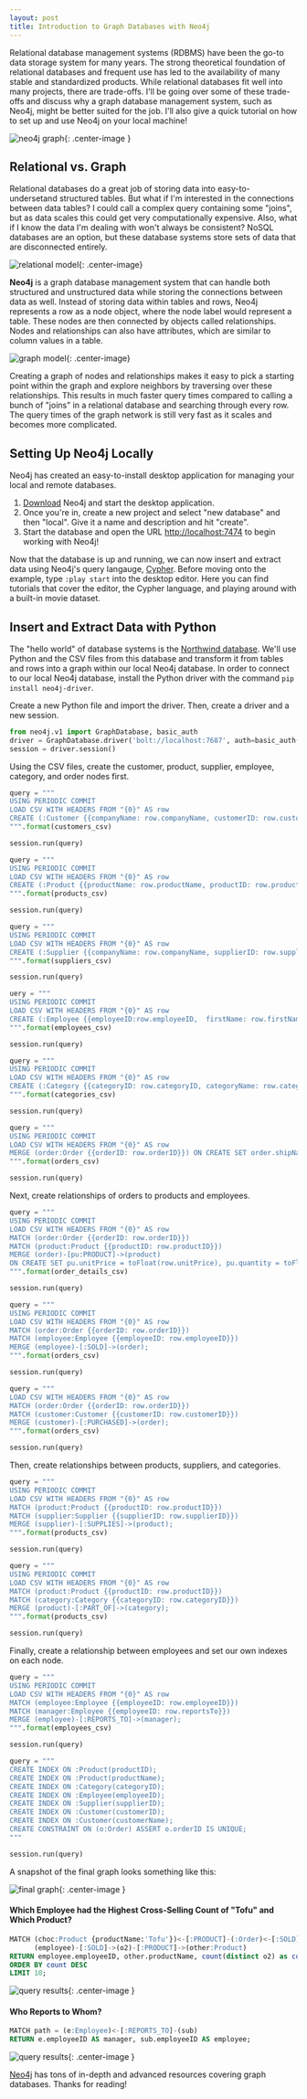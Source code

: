 ```yaml
---  
layout: post  
title: Introduction to Graph Databases with Neo4j  
---  
```


Relational database management systems (RDBMS) have been the go-to data storage system for many years. The strong theoretical foundation of relational databases and frequent use has led to the availability of many stable and standardized products. While relational databases fit well into many projects, there are trade-offs. I'll be going over some of these trade-offs and discuss why a graph database management system, such as Neo4j, might be better suited for the job. I'll also give a quick tutorial on how to set up and use Neo4j on your local machine!

![neo4j graph](https://zachheick.github.io/images/neo4j_graph.png){: .center-image }    

## Relational vs. Graph  

Relational databases do a great job of storing data into easy-to-undersetand structured tables. But what if I'm interested in the connections between data tables? I could call a complex query containing some "joins", but as data scales this could get very computationally expensive. Also, what if I know the data I'm dealing with won't always be consistent? NoSQL databases are an option, but these database systems store sets of data that are disconnected entirely. 

![relational model](https://zachheick.github.io/images/relational_model.png){: .center-image}  

**Neo4j** is a graph database management system that can handle both structured and unstructured data while storing the connections between data as well. Instead of storing data within <span class="green">tables and rows</span>, Neo4j represents a row as a <span class="green">node object</span>, where the node label would represent a table. These nodes are then connected by objects called <span class="blue">relationships</span>. Nodes and relationships can also have attributes, which are similar to column values in a table. 

![graph model](https://zachheick.github.io/images/graph_model.png){: .center-image}  

Creating a graph of nodes and relationships makes it easy to pick a starting point within the graph and explore neighbors by traversing over these relationships. This results in much faster query times compared to calling a bunch of "joins" in a relational database and searching through every row. The query times of the graph network is still very fast as it scales and becomes more complicated.   

## Setting Up Neo4j Locally  

Neo4j has created an easy-to-install desktop application for managing your local and remote databases.  

  1. [Download](https://neo4j.com/download/) Neo4j and start the desktop application.    
  2. Once you're in, create a new project and select "new database" and then "local". Give it a name and description and hit "create".  
  3. Start the database and open the URL [http://localhost:7474](http://localhost:7474) to begin working with Neo4j!   

Now that the database is up and running, we can now insert and extract data using Neo4j's query langauge, [Cypher](https://neo4j.com/developer/cypher-query-language/). Before moving onto the example, type `:play start` into the desktop editor. Here you can find tutorials that cover the editor, the Cypher language, and playing around with a built-in movie dataset.    

## Insert and Extract Data with Python  

The "hello world" of database systems is the [Northwind database](https://northwinddatabase.codeplex.com/). We'll use Python and the CSV files from this database and transform it from tables and rows into a graph within our local Neo4j database. In order to connect to our local Neo4j database, install the Python driver with the command `pip install neo4j-driver`.  

Create a new Python file and import the driver. Then, create a driver and a new session.  

```python
from neo4j.v1 import GraphDatabase, basic_auth
driver = GraphDatabase.driver('bolt://localhost:7687', auth=basic_auth('neo4j', 'neo4j'))
session = driver.session()  
```  

Using the CSV files, create the customer, product, supplier, employee, category, and order nodes first.  

```python  
query = """
USING PERIODIC COMMIT
LOAD CSV WITH HEADERS FROM "{0}" AS row
CREATE (:Customer {{companyName: row.companyName, customerID: row.customerID, fax: row.fax, phone: row.phone}})
""".format(customers_csv)

session.run(query)
```  

```python  
query = """
USING PERIODIC COMMIT
LOAD CSV WITH HEADERS FROM "{0}" AS row
CREATE (:Product {{productName: row.productName, productID: row.productID, unitPrice: toFloat(row.unitPrice)}});
""".format(products_csv)

session.run(query)
```  

```python  
query = """
USING PERIODIC COMMIT
LOAD CSV WITH HEADERS FROM "{0}" AS row
CREATE (:Supplier {{companyName: row.companyName, supplierID: row.supplierID}});
""".format(suppliers_csv)

session.run(query)
```  

```python  
uery = """
USING PERIODIC COMMIT
LOAD CSV WITH HEADERS FROM "{0}" AS row
CREATE (:Employee {{employeeID:row.employeeID,  firstName: row.firstName, lastName: row.lastName, title: row.itle}});
""".format(employees_csv)

session.run(query)
```  

```python  
query = """
USING PERIODIC COMMIT
LOAD CSV WITH HEADERS FROM "{0}" AS row
CREATE (:Category {{categoryID: row.categoryID, categoryName: row.categoryName, description: row.description}});
""".format(categories_csv)

session.run(query)
```  

```python  
query = """
USING PERIODIC COMMIT
LOAD CSV WITH HEADERS FROM "{0}" AS row
MERGE (order:Order {{orderID: row.orderID}}) ON CREATE SET order.shipName =  row.shipName;
""".format(orders_csv)

session.run(query)
```  

Next, create relationships of orders to products and employees.  

```python  
query = """
USING PERIODIC COMMIT
LOAD CSV WITH HEADERS FROM "{0}" AS row
MATCH (order:Order {{orderID: row.orderID}})
MATCH (product:Product {{productID: row.productID}})
MERGE (order)-[pu:PRODUCT]->(product)
ON CREATE SET pu.unitPrice = toFloat(row.unitPrice), pu.quantity = toFloat(row.quantity);
""".format(order_details_csv)

session.run(query)
``` 

```python  
query = """
USING PERIODIC COMMIT
LOAD CSV WITH HEADERS FROM "{0}" AS row
MATCH (order:Order {{orderID: row.orderID}})
MATCH (employee:Employee {{employeeID: row.employeeID}})
MERGE (employee)-[:SOLD]->(order);
""".format(orders_csv)

session.run(query)
```  

```python  
query = """
LOAD CSV WITH HEADERS FROM "{0}" AS row
MATCH (order:Order {{orderID: row.orderID}})
MATCH (customer:Customer {{customerID: row.customerID}})
MERGE (customer)-[:PURCHASED]->(order);
""".format(orders_csv)

session.run(query)
```  

Then, create relationships between products, suppliers, and categories.  

```python  
query = """
USING PERIODIC COMMIT
LOAD CSV WITH HEADERS FROM "{0}" AS row
MATCH (product:Product {{productID: row.productID}})
MATCH (supplier:Supplier {{supplierID: row.supplierID}})
MERGE (supplier)-[:SUPPLIES]->(product);
""".format(products_csv)

session.run(query)
```  

```python  
query = """
USING PERIODIC COMMIT
LOAD CSV WITH HEADERS FROM "{0}" AS row
MATCH (product:Product {{productID: row.productID}})
MATCH (category:Category {{categoryID: row.categoryID}})
MERGE (product)-[:PART_OF]->(category);
""".format(products_csv)

session.run(query)
```  

Finally, create a relationship between employees and set our own indexes on each node.  

```python  
query = """
USING PERIODIC COMMIT
LOAD CSV WITH HEADERS FROM "{0}" AS row
MATCH (employee:Employee {{employeeID: row.employeeID}})
MATCH (manager:Employee {{employeeID: row.reportsTo}})
MERGE (employee)-[:REPORTS_TO]->(manager);
""".format(employees_csv)

session.run(query)
```  

```python  
query = """
CREATE INDEX ON :Product(productID);
CREATE INDEX ON :Product(productName);
CREATE INDEX ON :Category(categoryID);
CREATE INDEX ON :Employee(employeeID);
CREATE INDEX ON :Supplier(supplierID);
CREATE INDEX ON :Customer(customerID);
CREATE INDEX ON :Customer(customerName);
CREATE CONSTRAINT ON (o:Order) ASSERT o.orderID IS UNIQUE;
"""

session.run(query)
```  

A snapshot of the final graph looks something like this:  

![final graph](https://zachheick.github.io/images/final_graph.png){: .center-image }  

#### Which Employee had the Highest Cross-Selling Count of "Tofu" and Which Product?  

```sql  
MATCH (choc:Product {productName:'Tofu'})<-[:PRODUCT]-(:Order)<-[:SOLD]-(employee),
      (employee)-[:SOLD]->(o2)-[:PRODUCT]->(other:Product)
RETURN employee.employeeID, other.productName, count(distinct o2) as count
ORDER BY count DESC
LIMIT 10;
```  

![query results](https://zachheick.github.io/images/query1_results.png){: .center-image }  

#### Who Reports to Whom?  

```sql  
MATCH path = (e:Employee)<-[:REPORTS_TO]-(sub)
RETURN e.employeeID AS manager, sub.employeeID AS employee;
```  

![query results](https://zachheick.github.io/images/query2_results.png){: .center-image }   

[Neo4j](https://neo4j.com/) has tons of in-depth and advanced resources covering graph databases. Thanks for reading! 


